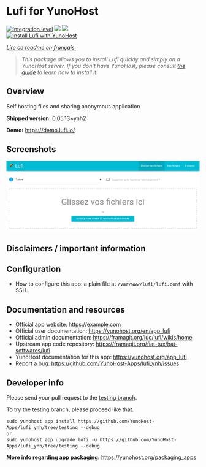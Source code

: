 <!--
N.B.: This README was automatically generated by https://github.com/YunoHost/apps/tree/master/tools/README-generator
It shall NOT be edited by hand.
-->

# Lufi for YunoHost

[![Integration level](https://dash.yunohost.org/integration/lufi.svg)](https://dash.yunohost.org/appci/app/lufi) ![](https://ci-apps.yunohost.org/ci/badges/lufi.status.svg) ![](https://ci-apps.yunohost.org/ci/badges/lufi.maintain.svg)  
[![Install Lufi with YunoHost](https://install-app.yunohost.org/install-with-yunohost.svg)](https://install-app.yunohost.org/?app=lufi)

*[Lire ce readme en français.](./README_fr.md)*

> *This package allows you to install Lufi quickly and simply on a YunoHost server.
If you don't have YunoHost, please consult [the guide](https://yunohost.org/#/install) to learn how to install it.*

## Overview

Self hosting files and sharing anonymous application

**Shipped version:** 0.05.13~ynh2

**Demo:** https://demo.lufi.io/

## Screenshots

![](./doc/screenshots/screenshot_lufi_1.png)

## Disclaimers / important information

## Configuration

* How to configure this app: a plain file at `/var/www/lufi/lufi.conf` with SSH.

## Documentation and resources

* Official app website: https://example.com
* Official user documentation: https://yunohost.org/en/app_lufi
* Official admin documentation: https://framagit.org/luc/lufi/wikis/home
* Upstream app code repository: https://framagit.org/fiat-tux/hat-softwares/lufi
* YunoHost documentation for this app: https://yunohost.org/app_lufi
* Report a bug: https://github.com/YunoHost-Apps/lufi_ynh/issues

## Developer info

Please send your pull request to the [testing branch](https://github.com/YunoHost-Apps/lufi_ynh/tree/testing).

To try the testing branch, please proceed like that.
```
sudo yunohost app install https://github.com/YunoHost-Apps/lufi_ynh/tree/testing --debug
or
sudo yunohost app upgrade lufi -u https://github.com/YunoHost-Apps/lufi_ynh/tree/testing --debug
```

**More info regarding app packaging:** https://yunohost.org/packaging_apps